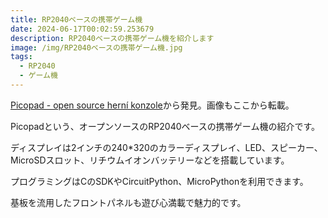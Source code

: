 ```yaml
---
title: RP2040ベースの携帯ゲーム機
date: 2024-06-17T00:02:59.253679
description: RP2040ベースの携帯ゲーム機を紹介します
image: /img/RP2040ベースの携帯ゲーム機.jpg
tags:
  - RP2040
  - ゲーム機
---
```

[Picopad - open source herní konzole](https://picopad.eu/en/index.html)から発見。画像もここから転載。

Picopadという、オープンソースのRP2040ベースの携帯ゲーム機の紹介です。

ディスプレイは2インチの240*320のカラーディスプレイ、LED、スピーカー、MicroSDスロット、リチウムイオンバッテリーなどを搭載しています。

プログラミングはCのSDKやCircuitPython、MicroPythonを利用できます。

基板を流用したフロントパネルも遊び心満載で魅力的です。


